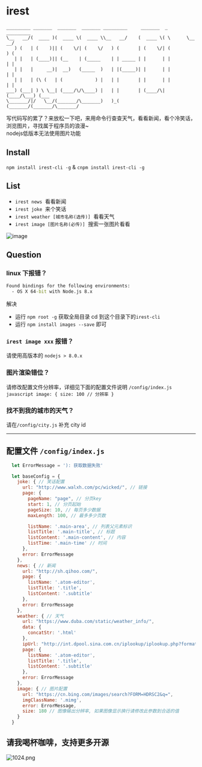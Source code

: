 # irest
```
_________ _______  _______  _______ _________     _______  _       _________
\__   __/(  ____ )(  ____ \(  ____ \\__   __/    (  ____ \( \      \__   __/
   ) (   | (    )|| (    \/| (    \/   ) (       | (    \/| (         ) (
   | |   | (____)|| (__    | (_____    | | _____ | |      | |         | |
   | |   |     __)|  __)   (_____  )   | |(_____)| |      | |         | |
   | |   | (\ (   | (            ) |   | |       | |      | |         | |
___) (___| ) \ \__| (____/\/\____) |   | |       | (____/\| (____/\___) (___
\_______/|/   \__/(_______/\_______)   )_(       (_______/(_______/\_______/

```

写代码写的累了？来放松一下吧，来用命令行查查天气，看看新闻，看个冷笑话，浏览图片，寻找属于程序员的浪漫~   
nodejs低版本无法使用图片功能

## Install

`npm install irest-cli -g` & `cnpm install irest-cli -g`


## List

* `irest news`  看看新闻
* `irest joke`  来个笑话
* `irest weather [城市名称(选传)]`  看看天气
* `irest image [图片名称(必传)]`  搜索一张图片看看

  
  
![image](https://github.com/Jon-Millent/irest/blob/master/show01.gif?raw=true)

## Question
### linux 下报错？
```cmd
Found bindings for the following environments:
  - OS X 64-bit with Node.js 8.x
```
解决
* 运行 `npm root -g` 获取全局目录 cd 到这个目录下的`irest-cli`
* 运行 `npm install images --save` 即可

###   `irest image xxx` 报错？  
请使用高版本的 `nodejs > 8.0.x`
###   图片渲染错位？  
请修改配置文件分辨率，详细见下面的配置文件说明
     `/config/index.js`
    ```javascript
        image: {
            size: 100 // 分辨率
        }
    ```
###   找不到我的城市的天气？  
请在`/config/city.js` 补充 city id

<hr>  

## 配置文件 `/config/index.js`
```javascript
  let ErrorMessage = '): 获取数据失败'

  let baseConfig = {
    joke: { // 笑话配置
      url: "http://www.walxh.com/pc/wicked/", // 链接
      page: {
        pageName: "page", // 分页key
        start: 1, // 分页起始
        pageSize: 10, // 每页多少数据
        maxLength: 100, // 最多多少页数

        listName: '.main-area', // 列表父元素标识
        listTitle: '.main-title', // 标题
        listContent: '.main-content', // 内容
        listTime: '.main-time' // 时间
      },
      error: ErrorMessage
    },
    news: { // 新闻
      url: "http://sh.qihoo.com/",
      page: {
        listName: '.atom-editor',
        listTitle: '.title',
        listContent: '.subtitle'
      },
      error: ErrorMessage
    },
    weather: { // 天气
      url: "https://www.duba.com/static/weather_info/",
      data: {
        concatStr: '.html'
      },
      ipUrl: "http://int.dpool.sina.com.cn/iplookup/iplookup.php?format=json",
      page: {
        listName: '.atom-editor',
        listTitle: '.title',
        listContent: '.subtitle'
      },
      error: ErrorMessage
    },
    image: { // 图片配置
      url: "https://cn.bing.com/images/search?FORM=HDRSC2&q=",
      imgClassName: '.mimg',
      error: ErrorMessage,
      size: 180 // 图像输出分辨率, 如果图像显示换行请修改此参数到合适的值
    }
  }

```
## 请我喝杯咖啡，支持更多开源
![1024.png](https://i.loli.net/2018/07/25/5b57cb91a44a1.png)

